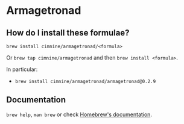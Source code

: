 # Armagetronad

## How do I install these formulae?
`brew install cimnine/armagetronad/<formula>`

Or `brew tap cimnine/armagetronad` and then `brew install <formula>`.

In particular:

* `brew install cimnine/armagetronad/armagetronad@0.2.9`

## Documentation
`brew help`, `man brew` or check [Homebrew's documentation](https://docs.brew.sh).
